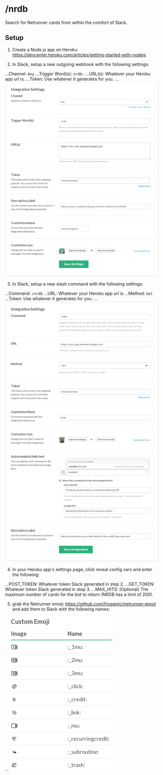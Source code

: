 # /nrdb

Search for Netrunner cards from within the comfort of Slack.

## Setup
1. Create a Node.js app on Heroku: https://devcenter.heroku.com/articles/getting-started-with-nodejs

2. In Slack, setup a new outgoing webhook with the following settings:

...Channel: `Any`
...Trigger Word(s): `nrdb:`
...URL(s): Whatever your Heroku app url is.
...Token: Use whatever it generates for you.
...![webhook settings image](doc/slack_webhook_settings.png "Slack webhook settings")

3. In Slack, setup a new slash command with the following settings:

...Command: `/nrdb`
...URL: Whatever your Heroku app url is
...Method: `Get`
...Token: Use whatever it generates for you.
...![slash command settings image](doc/slack_slashcommand_settings.png "Slack slash-command settings")

4. In your Heroku app's settings page, click reveal config vars and enter the following:

...POST_TOKEN: Whatever token Slack generated in step 2.
...GET_TOKEN: Whatever token Slack generated in step 3.
...MAX_HITS: (Optional) The maximum number of cards for the bot to return (NRDB has a limit of 200).

5. grab the Netrunner emoji: https://github.com/frogamic/netrunner-emoji and add them to Slack with the following names:

...![slack emoji settings](doc/slack_emoji.png)

